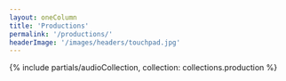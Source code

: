 ```yaml
---
layout: oneColumn
title: 'Productions'
permalink: '/productions/'
headerImage: '/images/headers/touchpad.jpg'
---
```


{% include partials/audioCollection, collection: collections.production %}
